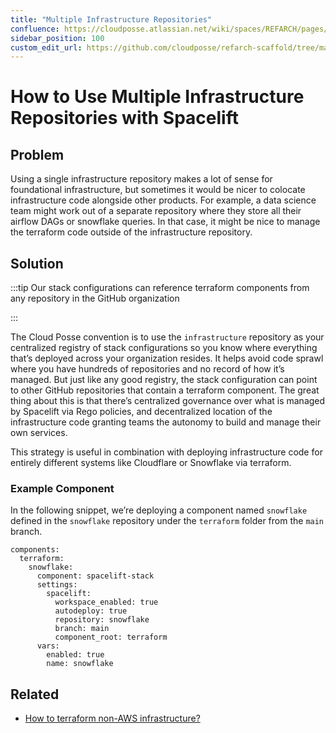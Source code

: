```yaml
---
title: "Multiple Infrastructure Repositories"
confluence: https://cloudposse.atlassian.net/wiki/spaces/REFARCH/pages/1182367758
sidebar_position: 100
custom_edit_url: https://github.com/cloudposse/refarch-scaffold/tree/main/docs/docs/how-to-guides/integrations/spacelift/how-to-use-multiple-infrastructure-repositories-with-spacelift.md
---
```


# How to Use Multiple Infrastructure Repositories with Spacelift

## Problem

Using a single infrastructure repository makes a lot of sense for foundational infrastructure, but sometimes it would be nicer to colocate infrastructure code alongside other products. For example, a data science team might work out of a separate repository where they store all their airflow DAGs or snowflake queries. In that case, it might be nice to manage the terraform code outside of the infrastructure repository.

## Solution

:::tip
Our stack configurations can reference terraform components from any repository in the GitHub organization

:::

The Cloud Posse convention is to use the `infrastructure` repository as your centralized registry of stack configurations so you know where everything that’s deployed across your organization resides. It helps avoid code sprawl where you have hundreds of repositories and no record of how it’s managed. But just like any good registry, the stack configuration can point to other GitHub repositories that contain a terraform component. The great thing about this is that there’s centralized governance over what is managed by Spacelift via Rego policies, and decentralized location of the infrastructure code granting teams the autonomy to build and manage their own services.

This strategy is useful in combination with deploying infrastructure code for entirely different systems like Cloudflare or Snowflake via terraform.

### Example Component

In the following snippet, we’re deploying a component named `snowflake` defined in the `snowflake` repository under the `terraform` folder from the `main` branch.

```
components:
  terraform:
    snowflake:
      component: spacelift-stack
      settings:
        spacelift:
          workspace_enabled: true
          autodeploy: true
          repository: snowflake
          branch: main
          component_root: terraform
      vars:
        enabled: true
        name: snowflake
```

## Related

- [How to terraform non-AWS infrastructure?](/reference-architecture/how-to-guides/tutorials/how-to-terraform-non-aws-infrastructure)


